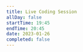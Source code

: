 ```yaml
---
title: Live Coding Session
allDay: false
startTime: 19:45
endTime: 20:45
date: 2023-01-26
completed: false
---
```

